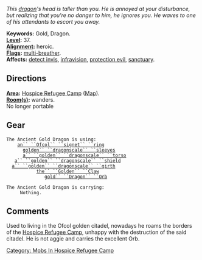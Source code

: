 *This [dragon](Dragons.md "wikilink")'s head is taller than you. He is
annoyed at your disturbance, but realizing that you're no danger to him,
he ignores you. He waves to one of his attendants to escort you away.*

**Keywords:** Gold, Dragon.  
**[Level](Level.md "wikilink"):** 37.  
**[Alignment](Alignment.md "wikilink"):** heroic.  
**[Flags](:Category:_Mob_Types.md "wikilink"):**
[multi-breather](Breathing_Mobs.md "wikilink").  
**Affects:** [detect invis](Detect_Invis.md "wikilink"),
[infravision](Infravision.md "wikilink"), [protection
evil](Protection_Evil.md "wikilink"),
[sanctuary](Sanctuary.md "wikilink").  

## Directions

**[Area](:Category:_Areas.md "wikilink"):** [Hospice Refugee
Camp](:Category:_Hospice_Refugee_Camp.md "wikilink")
([Map](Hospice_Refugee_Camp_Map.md "wikilink")).  
**[Room(s)](:Category:_Rooms.md "wikilink"):** wanders.  
No longer portable  

## Gear

`The Ancient Gold Dragon is using:`  
<worn on finger>`    `[`an`` ``Ofcol`` ``signet`` ``ring`](Ofcol_Signet_Ring.md "wikilink")  
<worn on arms>`      `[`golden`` ``dragonscale`` ``sleeves`](Golden_Dragonscale_Sleeves.md "wikilink")  
<worn on body>`      `[`a`` ``golden`` ``dragonscale`` ``torso`](Golden_Dragonscale_Torso.md "wikilink")  
<held in offhand>`   `[`a`` ``golden`` ``dragonscale`` ``shield`](Golden_Dragonscale_Shield.md "wikilink")  
<worn about waist>`  `[`a`` ``golden`` ``dragonscale`` ``girth`](Golden_Dragonscale_Girth.md "wikilink")  
<wielded>`           `[`the`` ``Golden`` ``Claw`](Golden_Claw.md "wikilink")  
<held>`              `[`gold`` ``Dragon`` ``Orb`](Gold_Dragon_Orb.md "wikilink")

`The Ancient Gold Dragon is carrying:`  
`     Nothing.`

## Comments

Used to living in the Ofcol golden citadel, nowadays he roams the
borders of the [Hospice Refugee
Camp](:Category:_Hospice_Refugee_Camp.md "wikilink"), unhappy with the
destruction of the said citadel. He is not aggie and carries the
excellent Orb.

[Category: Mobs In Hospice Refugee
Camp](Category:_Mobs_In_Hospice_Refugee_Camp "wikilink")
